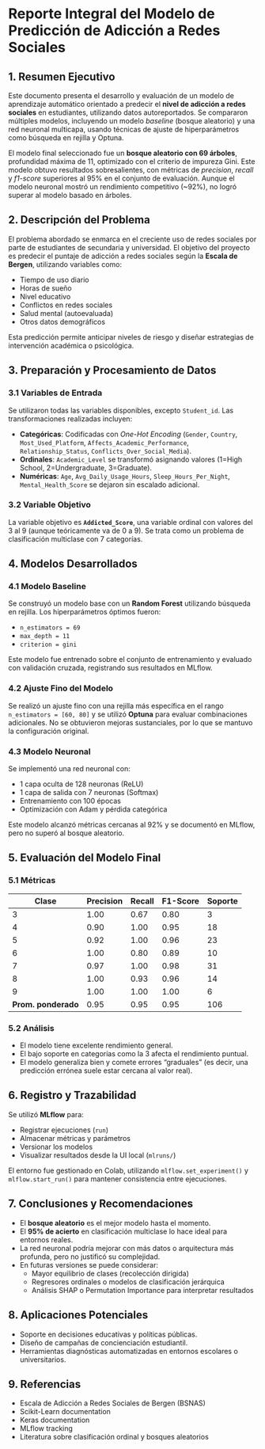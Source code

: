 # Reporte Integral del Modelo de Predicción de Adicción a Redes Sociales

## 1. Resumen Ejecutivo

Este documento presenta el desarrollo y evaluación de un modelo de aprendizaje automático orientado a predecir el **nivel de adicción a redes sociales** en estudiantes, utilizando datos autoreportados. Se compararon múltiples modelos, incluyendo un modelo *baseline* (bosque aleatorio) y una red neuronal multicapa, usando técnicas de ajuste de hiperparámetros como búsqueda en rejilla y Optuna.  

El modelo final seleccionado fue un **bosque aleatorio con 69 árboles**, profundidad máxima de 11, optimizado con el criterio de impureza Gini. Este modelo obtuvo resultados sobresalientes, con métricas de _precision_, _recall_ y _f1-score_ superiores al 95% en el conjunto de evaluación. Aunque el modelo neuronal mostró un rendimiento competitivo (~92%), no logró superar al modelo basado en árboles.

## 2. Descripción del Problema

El problema abordado se enmarca en el creciente uso de redes sociales por parte de estudiantes de secundaria y universidad. El objetivo del proyecto es predecir el puntaje de adicción a redes sociales según la **Escala de Bergen**, utilizando variables como:

- Tiempo de uso diario
- Horas de sueño
- Nivel educativo
- Conflictos en redes sociales
- Salud mental (autoevaluada)
- Otros datos demográficos

Esta predicción permite anticipar niveles de riesgo y diseñar estrategias de intervención académica o psicológica.

## 3. Preparación y Procesamiento de Datos

### 3.1 Variables de Entrada

Se utilizaron todas las variables disponibles, excepto `Student_id`. Las transformaciones realizadas incluyen:

- **Categóricas**: Codificadas con _One-Hot Encoding_ (`Gender`, `Country`, `Most_Used_Platform`, `Affects_Academic_Performance`, `Relationship_Status`, `Conflicts_Over_Social_Media`).
- **Ordinales**: `Academic_Level` se transformó asignando valores (1=High School, 2=Undergraduate, 3=Graduate).
- **Numéricas**: `Age`, `Avg_Daily_Usage_Hours`, `Sleep_Hours_Per_Night`, `Mental_Health_Score` se dejaron sin escalado adicional.

### 3.2 Variable Objetivo

La variable objetivo es **`Addicted_Score`**, una variable ordinal con valores del 3 al 9 (aunque teóricamente va de 0 a 9). Se trata como un problema de clasificación multiclase con 7 categorías.

## 4. Modelos Desarrollados

### 4.1 Modelo Baseline

Se construyó un modelo base con un **Random Forest** utilizando búsqueda en rejilla. Los hiperparámetros óptimos fueron:

- `n_estimators = 69`
- `max_depth = 11`
- `criterion = gini`

Este modelo fue entrenado sobre el conjunto de entrenamiento y evaluado con validación cruzada, registrando sus resultados en MLflow.

### 4.2 Ajuste Fino del Modelo

Se realizó un ajuste fino con una rejilla más específica en el rango `n_estimators = [60, 80]` y se utilizó **Optuna** para evaluar combinaciones adicionales. No se obtuvieron mejoras sustanciales, por lo que se mantuvo la configuración original.

### 4.3 Modelo Neuronal

Se implementó una red neuronal con:

- 1 capa oculta de 128 neuronas (ReLU)
- 1 capa de salida con 7 neuronas (Softmax)
- Entrenamiento con 100 épocas
- Optimización con Adam y pérdida categórica

Este modelo alcanzó métricas cercanas al 92% y se documentó en MLflow, pero no superó al bosque aleatorio.

## 5. Evaluación del Modelo Final

### 5.1 Métricas

| Clase | Precision | Recall | F1-Score | Soporte |
|-------|-----------|--------|----------|---------|
| 3     | 1.00      | 0.67   | 0.80     | 3       |
| 4     | 0.90      | 1.00   | 0.95     | 18      |
| 5     | 0.92      | 1.00   | 0.96     | 23      |
| 6     | 1.00      | 0.80   | 0.89     | 10      |
| 7     | 0.97      | 1.00   | 0.98     | 31      |
| 8     | 1.00      | 0.93   | 0.96     | 14      |
| 9     | 1.00      | 1.00   | 1.00     | 6       |
| **Prom. ponderado** | 0.95 | 0.95 | 0.95 | 106     |

### 5.2 Análisis

- El modelo tiene excelente rendimiento general.
- El bajo soporte en categorías como la 3 afecta el rendimiento puntual.
- El modelo generaliza bien y comete errores “graduales” (es decir, una predicción errónea suele estar cercana al valor real).

## 6. Registro y Trazabilidad

Se utilizó **MLflow** para:

- Registrar ejecuciones (`run`)
- Almacenar métricas y parámetros
- Versionar los modelos
- Visualizar resultados desde la UI local (`mlruns/`)

El entorno fue gestionado en Colab, utilizando `mlflow.set_experiment()` y `mlflow.start_run()` para mantener consistencia entre ejecuciones.

## 7. Conclusiones y Recomendaciones

- El **bosque aleatorio** es el mejor modelo hasta el momento.
- El **95% de acierto** en clasificación multiclase lo hace ideal para entornos reales.
- La red neuronal podría mejorar con más datos o arquitectura más profunda, pero no justificó su complejidad.
- En futuras versiones se puede considerar:
  - Mayor equilibrio de clases (recolección dirigida)
  - Regresores ordinales o modelos de clasificación jerárquica
  - Análisis SHAP o Permutation Importance para interpretar resultados

## 8. Aplicaciones Potenciales

- Soporte en decisiones educativas y políticas públicas.
- Diseño de campañas de concienciación estudiantil.
- Herramientas diagnósticas automatizadas en entornos escolares o universitarios.

## 9. Referencias

- Escala de Adicción a Redes Sociales de Bergen (BSNAS)
- Scikit-Learn documentation
- Keras documentation
- MLflow tracking
- Literatura sobre clasificación ordinal y bosques aleatorios
